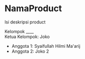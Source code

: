 # NamaProduct
Isi deskripsi product

Kelompok ____  
Ketua Kelompok: Joko
- Anggota 1: Syaifullah Hilmi Ma'arij
- Anggota 2: Joko 2
